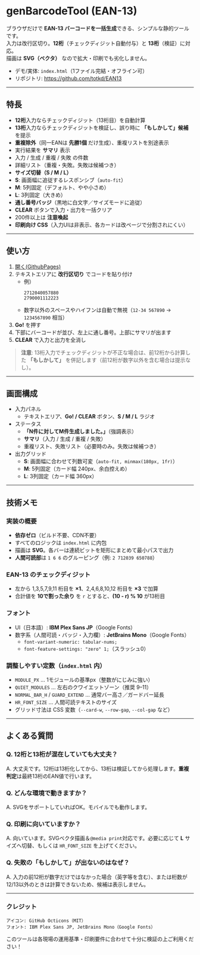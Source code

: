 # genBarcodeTool (EAN-13)
  
ブラウザだけで **EAN-13 バーコードを一括生成**できる、シンプルな静的ツールです。  
入力は改行区切り。**12桁**（チェックディジット自動付与）と **13桁**（検証）に対応。  
描画は **SVG（ベクタ）** なので拡大・印刷でも劣化しません。

- デモ/実体: `index.html`（1ファイル完結・オフライン可）
- リポジトリ: <https://github.com/totkd/EAN13>

---

## 特長

-  **12桁**入力ならチェックディジット（13桁目）を自動計算  
-  **13桁**入力ならチェックディジットを検証し、誤り時に **「もしかして」候補** を提示  
-  **重複除外**（同一EANは **先勝1個** だけ生成）、重複リストを別途表示  
-  実行結果を **サマリ** 表示  
  - 入力 / 生成 / 重複 / 失敗 の件数  
  - 詳細リスト（重複・失敗。失敗は候補つき）
-  **サイズ切替（S / M / L）**  
  - **S**: 画面幅に追従するレスポンシブ（`auto-fit`）  
  - **M**: 5列固定（デフォルト、やや小さめ）  
  - **L**: 3列固定（大きめ）
-  **通し番号バッジ**（黒地に白文字／サイズモードに追従）  
-  **CLEAR** ボタンで入力・出力を一括クリア  
-  200件以上は **注意喚起**  
-  **印刷向け CSS**（入力UIは非表示、各カードは改ページで分割されにくい）

---

## 使い方

1. [開く(GithubPages)](https://totkd.github.io/EAN13/)
2. テキストエリアに **改行区切り** でコードを貼り付け  
   - 例）  
     ```
     2712040057880
     2790001112223
     ```
   - 数字以外のスペースやハイフンは自動で無視（`12-34 567890` → `1234567890` 相当）
3. **Go!** を押す  
4. 下部にバーコードが並び、左上に通し番号。上部にサマリが出ます  
5. **CLEAR** で入力と出力を全消し

> **注意**: 13桁入力でチェックディジットが不正な場合は、前12桁から計算した **「もしかして」** を併記します（前12桁が数字以外を含む場合は提示なし）。

---

## 画面構成

- 入力パネル  
  - テキストエリア、**Go! / CLEAR** ボタン、**S / M / L** ラジオ
- ステータス  
  - **「N件に対してM件生成しました。」**（強調表示）  
  - **サマリ**（入力 / 生成 / 重複 / 失敗）  
  - 重複リスト、失敗リスト（必要時のみ。失敗は候補つき）
- 出力グリッド  
  - **S**: 画面幅に合わせて列数可変（`auto-fit, minmax(180px, 1fr)`）  
  - **M**: 5列固定（カード幅 240px、余白控えめ）  
  - **L**: 3列固定（カード幅 360px）

---

## 技術メモ

### 実装の概要
- **依存ゼロ**（ビルド不要、CDN不要）
- すべてのロジックは `index.html` に内包
- 描画は **SVG**。各バーは連続ビットを矩形にまとめて最小パスで出力
- **人間可読部**は `1 6 6` のグルーピング（例: `2 712039 650788`）

### EAN-13 のチェックディジット
- 左から 1,3,5,7,9,11 桁目を **×1**、2,4,6,8,10,12 桁目を **×3** で加算  
- 合計値を **10で割った余り** を `r` とすると、**(10 - r) % 10** が13桁目

### フォント
- UI（日本語）: **IBM Plex Sans JP**（Google Fonts）
- 数字系（人間可読・バッジ・入力欄）: **JetBrains Mono**（Google Fonts）  
  - `font-variant-numeric: tabular-nums;`  
  - `font-feature-settings: "zero" 1;`（スラッシュ0）

### 調整しやすい定数（`index.html` 内）
- `MODULE_PX` … 1モジュールの基準px（整数がにじみに強い）
- `QUIET_MODULES` … 左右のクワイエットゾーン（推奨 9–11）
- `NORMAL_BAR_H` / `GUARD_EXTEND` … 通常バー高さ／ガードバー延長
- `HR_FONT_SIZE` … 人間可読テキストのサイズ
- グリッド寸法は CSS 変数（`--card-w`, `--row-gap`, `--col-gap` など）

---

## よくある質問

### Q. 12桁と13桁が混在していても大丈夫？
A. 大丈夫です。12桁は13桁化してから、13桁は検証してから処理します。**重複判定**は最終13桁のEAN値で行います。

### Q. どんな環境で動きますか？
A. SVGをサポートしていればOK。モバイルでも動作します。

### Q. 印刷に向いていますか？
A. 向いています。SVGベクタ描画＆`@media print`対応です。必要に応じて **L** サイズへ切替、もしくは `HR_FONT_SIZE` を上げてください。

### Q. 失敗の「もしかして」が出ないのはなぜ？
A. 入力の前12桁が数字だけではなかった場合（英字等を含む）、または桁数が12/13以外のときは計算できないため、候補は表示しません。

---

### クレジット
	アイコン: GitHub Octicons（MIT）
	フォント: IBM Plex Sans JP, JetBrains Mono（Google Fonts）
 このツールは各現場の運用基準・印刷要件に合わせて十分に検証の上ご利用ください！




